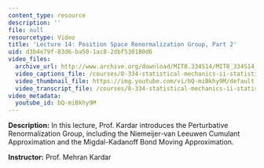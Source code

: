 ```yaml
---
content_type: resource
description: ''
file: null
resourcetype: Video
title: 'Lecture 14: Position Space Renormalization Group, Part 2'
uid: d3b4e79f-83d6-ba50-1ac8-2dbf530180d6
video_files:
  archive_url: http://www.archive.org/download/MIT8.334S14/MIT8_334S14_lec14_300k.mp4
  video_captions_file: /courses/8-334-statistical-mechanics-ii-statistical-physics-of-fields-spring-2014/340d29b62adf582aaae10c4734ecb60e_bQ-miBkhy9M.vtt
  video_thumbnail_file: https://img.youtube.com/vi/bQ-miBkhy9M/default.jpg
  video_transcript_file: /courses/8-334-statistical-mechanics-ii-statistical-physics-of-fields-spring-2014/b73bad058a4ddcf849f82d3a55e0b04f_bQ-miBkhy9M.pdf
video_metadata:
  youtube_id: bQ-miBkhy9M
---
```


**Description:** In this lecture, Prof. Kardar introduces the Perturbative Renormalization Group, including the Niemeijer-van Leeuwen Cumulant Approximation and the Migdal-Kadanoff Bond Moving Approximation.

**Instructor:** Prof. Mehran Kardar